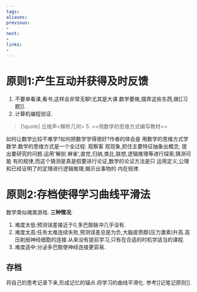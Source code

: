 ```yaml
---
tags:
aliases:
previous:
- 
next:
- 
links:
- 
---
```

# 原则1:产生互动并获得及时反馈

1. 不要单看课,看书,这样会非常无聊!尤其是大课.数学要做,摆弄这些东西,做[[习题]].
2. 计算机编程验证.

>[!quote] 丘维声<解析几何>
>5. ==用数学的思维方式编写教材==.
>
如何让数学比较不难学?如何把数学学得很好?作者的体会是
用数学的思维方式学数学.数学的思维方式是一个全过程: 观察客
观现象,抓住主要特征抽象出概念; 提出要研究的问题.运用'解剖
麻雀',直觉,归纳,类比,联想,逻辑推理等进行探索;猜测可能
有的规律,而这个猜测是真是假要进行论证,数学的论证方法是只
运用定义,公理和已经证明了的定理进行逻辑推理;揭示出事物的
内在规律.
# 原则2:存档使得学习曲线平滑法
数学类似魂类游戏.
**三种情况**:
1. 难度太低:预测误差接近于0,多巴胺脉冲几乎没有.
2. 难度太高:任务太难连续失败,预测误差总是为负,大脑皮质醇(压力激素)升高.高压削弱神经细胞的连接.从来没有提前学习,只有在合适的时机学适当的课程.
3. 难度适中:分泌多巴胺使神经连接更容易.

## 存档
将自己的思考记录下来,形成记忆的锚点.将学习的曲线平滑化.
参考[[记笔记原则]].
